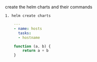 create the helm charts and their commands

    1. helm create charts

```yml
    ---
    - name: hosts
      tasks:
      - hostname
```

```js
    function (a, b) {
        return a + b
    }
```